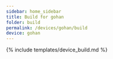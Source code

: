```yaml
---
sidebar: home_sidebar
title: Build for gohan
folder: build
permalink: /devices/gohan/build
device: gohan
---
```

{% include templates/device_build.md %}
